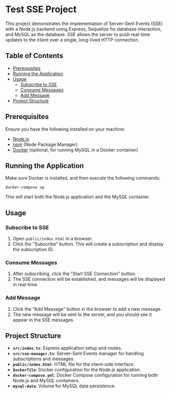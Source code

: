 # Test SSE Project

This project demonstrates the implementation of Server-Sent Events (SSE) with a Node.js backend using Express, Sequelize for database interaction, and MySQL as the database. SSE allows the server to push real-time updates to the client over a single, long-lived HTTP connection.

## Table of Contents

- [Prerequisites](#prerequisites)
- [Running the Application](#running-the-application)
- [Usage](#usage)
  - [Subscribe to SSE](#subscribe-to-sse)
  - [Consume Messages](#consume-messages)
  - [Add Message](#add-message)
- [Project Structure](#project-structure)

## Prerequisites

Ensure you have the following installed on your machine:

- [Node.js](https://nodejs.org/)
- [npm](https://www.npmjs.com/) (Node Package Manager)
- [Docker](https://www.docker.com/) (optional, for running MySQL in a Docker container)

## Running the Application

Make sure Docker is installed, and then execute the following commands:

    docker-compose up
    
This will start both the Node.js application and the MySQL container.

## Usage

### Subscribe to SSE

1. Open `public/index.html` in a browser.
2. Click the "Subscribe" button. This will create a subscription and display the subscription ID.

### Consume Messages

1. After subscribing, click the "Start SSE Connection" button.
2. The SSE connection will be established, and messages will be displayed in real-time.

### Add Message

1. Click the "Add Message" button in the browser to add a new message.
2. The new message will be sent to the server, and you should see it appear in the SSE messages.

## Project Structure

- **`src/index.ts`**: Express application setup and routes.
- **`src/sse-manager.ts`**: Server-Sent Events manager for handling subscriptions and messages.
- **`public/index.html`**: HTML file for the client-side interface.
- **`Dockerfile`**: Docker configuration for the Node.js application.
- **`docker-compose.yml`**: Docker Compose configuration for running both Node.js and MySQL containers.
- **`mysql-data`**: Volume for MySQL data persistence.

